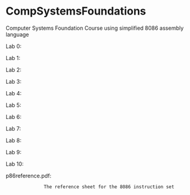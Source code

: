 CompSystemsFoundations
======================

Computer Systems Foundation Course using simplified 8086 assembly language


Lab 0:

Lab 1:

Lab 2:

Lab 3:

Lab 4:

Lab 5:

Lab 6:

Lab 7:

Lab 8:

Lab 9:

Lab 10:

p86reference.pdf:

                  The reference sheet for the 8086 instruction set
